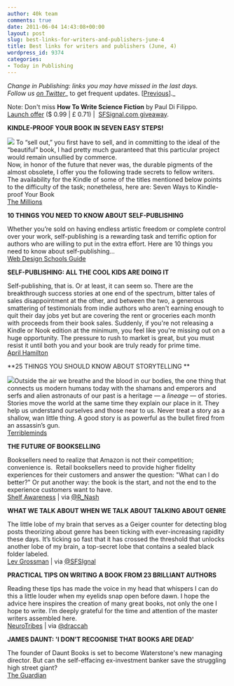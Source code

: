 ```yaml
---
author: 40k team
comments: true
date: 2011-06-04 14:43:08+00:00
layout: post
slug: best-links-for-writers-and-publishers-june-4
title: Best links for writers and publishers (June, 4)
wordpress_id: 9374
categories:
- Today in Publishing
---
```


_Change in Publishing: links you may have missed in the last days.  
Follow us [on Twitter](http://www.twitter.com/40kbooks)__ to get frequent updates. [[Previous](http://www.40kbooks.com/?p=9245)]._

Note: Don't miss **How To Write Science Fiction** by Paul Di Filippo.   
[Launch offer](http://www.40kbooks.com/?p=9303) ($ 0.99 | £ 0.71) |  [SFSignal.com giveaway](http://www.sfsignal.com/archives/2011/06/ebook-giveaway-how-to-write-science-fiction-by-paul-di-filippo/).

**KINDLE-PROOF YOUR BOOK IN SEVEN EASY STEPS!**

![](http://images.amazon.com/images/P/0394752848.01.MZZZZZZZ.jpg) To “sell out,” you first have to sell, and in committing to the ideal of the “beautiful” book, I had pretty much guaranteed that this particular project would remain unsullied by commerce.   
Now, in honor of the future that never was, the durable pigments of the almost obsolete, I offer you the following trade secrets to fellow writers.   
The availability for the Kindle of some of the titles mentioned below points to the difficulty of the task; nonetheless, here are: Seven Ways to Kindle-proof Your Book  
[The Millions](http://www.themillions.com/2011/05/kindle-proof-your-book-in-seven-easy-steps.html)

**10 THINGS YOU NEED TO KNOW ABOUT SELF-PUBLISHING**

Whether you’re sold on having endless artistic freedom or complete control over your work, self-publishing is a rewarding task and terrific option for authors who are willing to put in the extra effort. Here are 10 things you need to know about self-publishing...  
[Web Design Schools Guide](http://www.webdesignschoolsguide.com/library/10-things-you-need-to-know-about-self-publishing.html)

**SELF-PUBLISHING: ALL THE COOL KIDS ARE DOING IT**

Self-publishing, that is. Or at least, it can seem so. There are the breakthrough success stories at one end of the spectrum, bitter tales of sales disappointment at the other, and between the two, a generous smattering of testimonials from indie authors who aren't earning enough to quit their day jobs yet but are covering the rent or groceries each month with proceeds from their book sales. Suddenly, if you're not releasing a Kindle or Nook edition at the minimum, you feel like you're missing out on a huge opportunity. The pressure to rush to market is great, but you must resist it until both you and your book are truly ready for prime time.   
[April Hamilton](http://aprillhamilton.blogspot.com/2011/06/all-cool-kids-are-doing-it.html)

**25 THINGS YOU SHOULD KNOW ABOUT STORYTELLING **

![](http://farm5.static.flickr.com/4043/5128850888_d1c7e85cd0.jpg)Outside the air we breathe and the blood in our bodies, the one thing that connects us modern humans today with the shamans and emperors and serfs and alien astronauts of our past is a heritage — a _lineage_ — of stories. Stories move the world at the same time they explain our place in it. They help us understand ourselves and those near to us. Never treat a story as a shallow, wan little thing. A good story is as powerful as the bullet fired from an assassin’s gun.  
[Terribleminds ](http://terribleminds.com/ramble/2011/06/01/25-things-you-should-know-about-storytelling/)

**THE FUTURE OF BOOKSELLING**

Booksellers need to realize that Amazon is not their competition; convenience is.  Retail booksellers need to provide higher fidelity experiences for their customers and answer the question: "What can I do better?" Or put another way: the book is the start, and not the end to the experience customers want to have.  
[Shelf Awareness](http://www.shelf-awareness.com/issue.html?issue=1476#m12392) | via [@R_Nash ](http://twitter.com/R_Nash)

**WHAT WE TALK ABOUT WHEN WE TALK ABOUT TALKING ABOUT GENRE**

The little lobe of my brain that serves as a Geiger counter for detecting blog posts theorizing about genre has been ticking with ever-increasing rapidity these days. It’s ticking so fast that it has crossed the threshold that unlocks another lobe of my brain, a top-secret lobe that contains a sealed black folder labeled.  
[Lev Grossman](http://levgrossman.com/2011/06/what-we-talk-about-when-we-talk-about-talking-about-genre/) | via [@SFSIgnal](http://twitter.com/sfsignal)

**PRACTICAL TIPS ON WRITING A BOOK FROM 23 BRILLIANT AUTHORS**

Reading these tips has made the voice in my head that whispers I can do this a little louder when my eyelids snap open before dawn. I hope the advice here inspires the creation of many great books, not only the one I hope to write. I’m deeply grateful for the time and attention of the master writers assembled here.  
[NeuroTribes](http://blogs.plos.org/neurotribes/2011/06/02/practical-tips-on-writing-a-book-from-22-brilliant-authors/) | via [@draccah](http://twitter.com/draccah)

**JAMES DAUNT: 'I DON'T RECOGNISE THAT BOOKS ARE DEAD'**

The founder of Daunt Books is set to become Waterstone's new managing director. But can the self-effacing ex-investment banker save the struggling high street giant?  
[The Guardian](http://www.guardian.co.uk/books/2011/jun/03/james-daunt-waterstones-interview)
